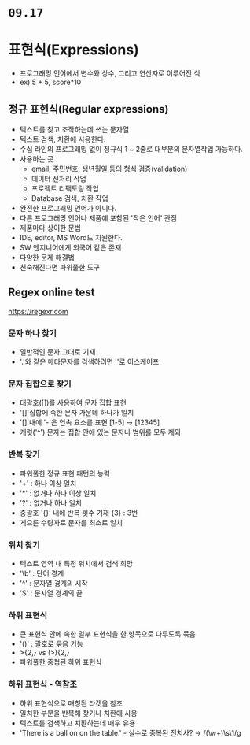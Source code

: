 # `09.17`

# 표현식(Expressions)

- 프로그래밍 언어에서 변수와 상수, 그리고 연산자로 이루어진 식
- ex) 5 + 5, score*10

## 정규 표현식(Regular expressions)

- 텍스트를 찾고 조작하는데 쓰는 문자열
- 텍스트 검색, 치환에 사용한다.
- 수십 라인의 프로그래밍 없이 정규식 1 ~ 2줄로 대부분의 문자열작업 가능하다.
- 사용하는 곳
  - email, 주민번호, 생년월일 등의 형식 검증(validation)
  - 데이터 전처리 작업
  - 프로젝트 리팩토링 작업
  - Database 검색, 치환 작업
- 완전한 프로그래밍 언어가 아니다.
- 다른 프로그래밍 언어나 제품에 포함된 '작은 언어' 관점
- 제품마다 상이한 문법
- IDE, editor, MS Word도 지원한다.
- SW 엔지니어에게 외국어 같은 존재
- 다양한 문제 해결법
- 친숙해진다면 파워풀한 도구

## Regex online test

https://regexr.com

### 문자 하나 찾기

- 일반적인 문자 그대로 기재
- '.'와 같은 메타문자를 검색하려면 '\'로 이스케이프

### 문자 집합으로 찾기

- 대괄호([])를 사용하여 문자 집합 표현
- '[]'집합에 속한 문자 가운데 하나가 일치
- '[]'내에 '-'은 연속 요소를 표현 [1-5] → [12345]
- 캐럿('^') 문자는 집합 안에 있는 문자나 범위를 모두 제외

### 반복 찾기

- 파워풀한 정규 표현 패턴의 능력
- '+' : 하나 이상 일치
- '*' : 없거나 하나 이상 일치
- '?' : 없거나 하나 일치
- 중괄호 '{}' 내에 반복 횟수 기재 {3} : 3번
- 게으른 수량자로 문자를 최소로 일치

### 위치 찾기

- 텍스트 영역 내 특정 위치에서 검색 희망
- '\b' : 단어 경계
- '^' : 문자열 경계의 시작
- '$' : 문자열 경계의 끝

### 하위 표현식

- 큰 표현식 안에 속한 일부 표현식을 한 항목으로 다루도록 묶음
- '()' : 괄호로 묶음 기능
- \>{2,} vs (>){2,}
- 파워풀한 중첩된 하위 표현식

### 하위 표현식 - 역참조

- 하위 표현식으로 매칭된 타켓을 참조
- 일치한 부분을 반복해 찾거나 치환에 사용
- 텍스트를 검색하고 치환하는데 매우 유용
- 'There is a ball on on the table.' - 실수로 중복된 전치사? → /(\w+)\s\1/g
